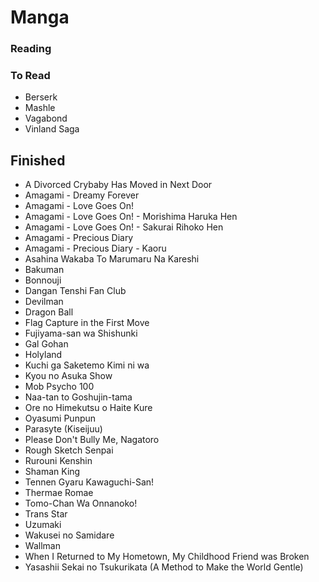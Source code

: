 # Manga

### Reading

### To Read

* Berserk
* Mashle
* Vagabond
* Vinland Saga

## Finished

* A Divorced Crybaby Has Moved in Next Door
* Amagami - Dreamy Forever
* Amagami - Love Goes On!
* Amagami - Love Goes On! - Morishima Haruka Hen
* Amagami - Love Goes On! - Sakurai Rihoko Hen
* Amagami - Precious Diary
* Amagami - Precious Diary - Kaoru
* Asahina Wakaba To Marumaru Na Kareshi
* Bakuman
* Bonnouji
* Dangan Tenshi Fan Club
* Devilman
* Dragon Ball
* Flag Capture in the First Move
* Fujiyama-san wa Shishunki
* Gal Gohan
* Holyland
* Kuchi ga Saketemo Kimi ni wa
* Kyou no Asuka Show
* Mob Psycho 100
* Naa-tan to Goshujin-tama
* Ore no Himekutsu o Haite Kure
* Oyasumi Punpun
* Parasyte (Kiseijuu)
* Please Don't Bully Me, Nagatoro
* Rough Sketch Senpai
* Rurouni Kenshin
* Shaman King
* Tennen Gyaru Kawaguchi-San!
* Thermae Romae
* Tomo-Chan Wa Onnanoko!
* Trans Star
* Uzumaki
* Wakusei no Samidare
* Wallman
* When I Returned to My Hometown, My Childhood Friend was Broken
* Yasashii Sekai no Tsukurikata (A Method to Make the World Gentle)

